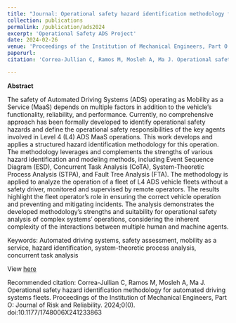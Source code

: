 ```yaml
---
title: "Journal: Operational safety hazard identification methodology for automated driving systems fleets"
collection: publications
permalink: /publication/ads2024
excerpt: 'Operational Safety ADS Project'
date: 2024-02-26
venue: 'Proceedings of the Institution of Mechanical Engineers, Part O: Journal of Risk and Reliability'
paperurl: 
citation: 'Correa-Jullian C, Ramos M, Mosleh A, Ma J. Operational safety hazard identification methodology for automated driving systems fleets. Proceedings of the Institution of Mechanical Engineers, Part O: Journal of Risk and Reliability. 2024;0(0). doi:10.1177/1748006X241233863'

---
```

**Abstract**

The safety of Automated Driving Systems (ADS) operating as Mobility as a Service (MaaS) depends on multiple factors in addition to the vehicle’s functionality, reliability, and performance. Currently, no comprehensive approach has been formally developed to identify operational safety hazards and define the operational safety responsibilities of the key agents involved in Level 4 (L4) ADS MaaS operations. This work develops and applies a structured hazard identification methodology for this operation. The methodology leverages and complements the strengths of various hazard identification and modeling methods, including Event Sequence Diagram (ESD), Concurrent Task Analysis (CoTA), System-Theoretic Process Analysis (STPA), and Fault Tree Analysis (FTA). The methodology is applied to analyze the operation of a fleet of L4 ADS vehicle fleets without a safety driver, monitored and supervised by remote operators. The results highlight the fleet operator’s role in ensuring the correct vehicle operation and preventing and mitigating incidents. The analysis demonstrates the developed methodology’s strengths and suitability for operational safety analysis of complex systems’ operations, considering the inherent complexity of the interactions between multiple human and machine agents.

Keywords: Automated driving systems, safety assessment, mobility as a service, hazard identification, system-theoretic process analysis, concurrent task analysis

View [here](https://journals.sagepub.com/doi/10.1177/1748006X241233863)

Recommended citation:  Correa-Jullian C, Ramos M, Mosleh A, Ma J. Operational safety hazard identification methodology for automated driving systems fleets. Proceedings of the Institution of Mechanical Engineers, Part O: Journal of Risk and Reliability. 2024;0(0). doi:10.1177/1748006X241233863 
